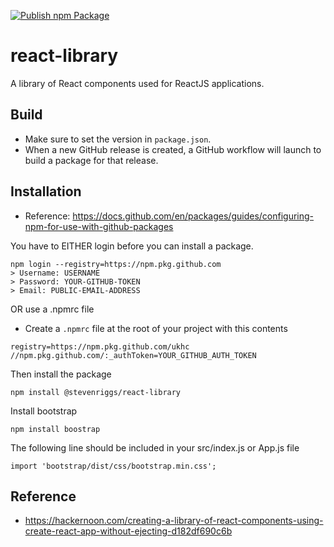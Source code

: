 [![Publish npm Package](https://github.com/stevenriggs/react-library/actions/workflows/package-release.yml/badge.svg)](https://github.com/stevenriggs/react-library/actions/workflows/package-release.yml)

# react-library

A library of React components used for ReactJS applications.

## Build

- Make sure to set the version in `package.json`.
- When a new GitHub release is created, a GitHub workflow will launch to build a package for that release.

## Installation

- Reference: https://docs.github.com/en/packages/guides/configuring-npm-for-use-with-github-packages

You have to EITHER login before you can install a package.

```
npm login --registry=https://npm.pkg.github.com
> Username: USERNAME
> Password: YOUR-GITHUB-TOKEN
> Email: PUBLIC-EMAIL-ADDRESS
```

OR use a .npmrc file

- Create a `.npmrc` file at the root of your project with this contents

```
registry=https://npm.pkg.github.com/ukhc
//npm.pkg.github.com/:_authToken=YOUR_GITHUB_AUTH_TOKEN
```

Then install the package

```
npm install @stevenriggs/react-library
```

Install bootstrap

```
npm install boostrap
```

The following line should be included in your src/index.js or App.js file

```
import 'bootstrap/dist/css/bootstrap.min.css';
```

## Reference

- https://hackernoon.com/creating-a-library-of-react-components-using-create-react-app-without-ejecting-d182df690c6b
